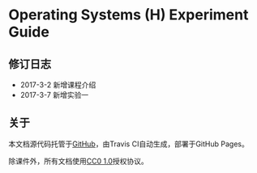 # Operating Systems (H) Experiment Guide

## 修订日志

- 2017-3-2 新增课程介绍
- 2017-3-7 新增实验一

## 关于

本文档源代码托管于[GitHub](https://github.com/gaoyifan/os-experiment)，由Travis CI自动生成，部署于GitHub Pages。

除课件外，所有文档使用[CC0 1.0](https://creativecommons.org/publicdomain/zero/1.0/)授权协议。